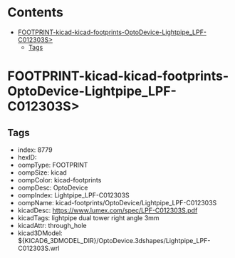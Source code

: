 



Contents
========

* [FOOTPRINT-kicad-kicad-footprints-OptoDevice-Lightpipe_LPF-C012303S>](#footprint-kicad-kicad-footprints-optodevice-lightpipe_lpf-c012303s)
	* [Tags](#tags)

# FOOTPRINT-kicad-kicad-footprints-OptoDevice-Lightpipe_LPF-C012303S>

## Tags

- index: 8779
- hexID: 
- oompType: FOOTPRINT
- oompSize: kicad
- oompColor: kicad-footprints
- oompDesc: OptoDevice
- oompIndex: Lightpipe_LPF-C012303S
- oompName: kicad-footprints/OptoDevice/Lightpipe_LPF-C012303S
- kicadDesc: https://www.lumex.com/spec/LPF-C012303S.pdf
- kicadTags: lightpipe dual tower right angle 3mm
- kicadAttr: through_hole
- kicad3DModel: ${KICAD6_3DMODEL_DIR}/OptoDevice.3dshapes/Lightpipe_LPF-C012303S.wrl
